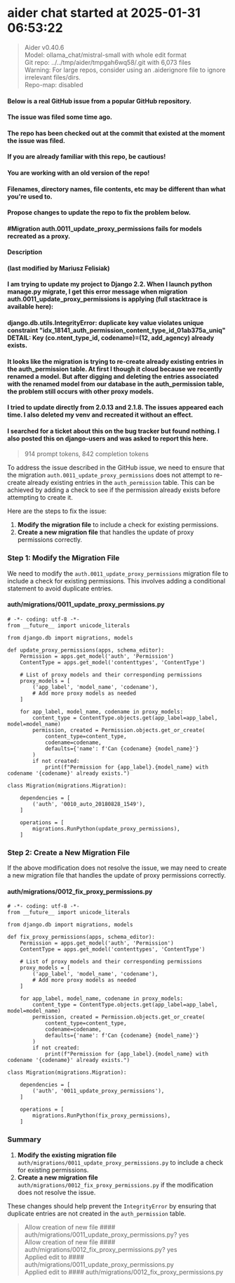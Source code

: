 
# aider chat started at 2025-01-31 06:53:22

> Aider v0.40.6  
> Model: ollama_chat/mistral-small with whole edit format  
> Git repo: ../../tmp/aider/tmpgah6wq58/.git with 6,073 files  
> Warning: For large repos, consider using an .aiderignore file to ignore irrelevant files/dirs.  
> Repo-map: disabled  

#### Below is a real GitHub issue from a popular GitHub repository.  
#### The issue was filed some time ago.  
#### The repo has been checked out at the commit that existed at the moment the issue was filed.  
#### If you are already familiar with this repo, be cautious!  
#### You are working with an old version of the repo!  
#### Filenames, directory names, file contents, etc may be different than what you're used to.  
####   
#### Propose changes to update the repo to fix the problem below.  
####   
#### #Migration auth.0011_update_proxy_permissions fails for models recreated as a proxy.  
#### Description  
#### 	   
#### 		(last modified by Mariusz Felisiak)  
#### 	   
#### I am trying to update my project to Django 2.2. When I launch python manage.py migrate, I get this error message when migration auth.0011_update_proxy_permissions is applying (full stacktrace is available ​here):  
#### django.db.utils.IntegrityError: duplicate key value violates unique constraint "idx_18141_auth_permission_content_type_id_01ab375a_uniq" DETAIL: Key (co.ntent_type_id, codename)=(12, add_agency) already exists.  
#### It looks like the migration is trying to re-create already existing entries in the auth_permission table. At first I though it cloud because we recently renamed a model. But after digging and deleting the entries associated with the renamed model from our database in the auth_permission table, the problem still occurs with other proxy models.  
#### I tried to update directly from 2.0.13 and 2.1.8. The issues appeared each time. I also deleted my venv and recreated it without an effect.  
#### I searched for a ticket about this on the bug tracker but found nothing. I also posted this on ​django-users and was asked to report this here.  
> 914 prompt tokens, 842 completion tokens  

To address the issue described in the GitHub issue, we need to ensure that the migration `auth.0011_update_proxy_permissions` does not attempt to re-create already existing entries in the `auth_permission` table. This can be achieved by adding a check to see if the permission already exists before attempting to create it.

Here are the steps to fix the issue:

1. **Modify the migration file** to include a check for existing permissions.
2. **Create a new migration file** that handles the update of proxy permissions correctly.

### Step 1: Modify the Migration File

We need to modify the `auth.0011_update_proxy_permissions` migration file to include a check for existing permissions. This involves adding a conditional statement to avoid duplicate entries.

#### auth/migrations/0011_update_proxy_permissions.py
```
# -*- coding: utf-8 -*-
from __future__ import unicode_literals

from django.db import migrations, models

def update_proxy_permissions(apps, schema_editor):
    Permission = apps.get_model('auth', 'Permission')
    ContentType = apps.get_model('contenttypes', 'ContentType')

    # List of proxy models and their corresponding permissions
    proxy_models = [
        ('app_label', 'model_name', 'codename'),
        # Add more proxy models as needed
    ]

    for app_label, model_name, codename in proxy_models:
        content_type = ContentType.objects.get(app_label=app_label, model=model_name)
        permission, created = Permission.objects.get_or_create(
            content_type=content_type,
            codename=codename,
            defaults={'name': f'Can {codename} {model_name}'}
        )
        if not created:
            print(f"Permission for {app_label}.{model_name} with codename '{codename}' already exists.")

class Migration(migrations.Migration):

    dependencies = [
        ('auth', '0010_auto_20180828_1549'),
    ]

    operations = [
        migrations.RunPython(update_proxy_permissions),
    ]
```

### Step 2: Create a New Migration File

If the above modification does not resolve the issue, we may need to create a new migration file that handles the update of proxy permissions correctly.

#### auth/migrations/0012_fix_proxy_permissions.py
```
# -*- coding: utf-8 -*-
from __future__ import unicode_literals

from django.db import migrations, models

def fix_proxy_permissions(apps, schema_editor):
    Permission = apps.get_model('auth', 'Permission')
    ContentType = apps.get_model('contenttypes', 'ContentType')

    # List of proxy models and their corresponding permissions
    proxy_models = [
        ('app_label', 'model_name', 'codename'),
        # Add more proxy models as needed
    ]

    for app_label, model_name, codename in proxy_models:
        content_type = ContentType.objects.get(app_label=app_label, model=model_name)
        permission, created = Permission.objects.get_or_create(
            content_type=content_type,
            codename=codename,
            defaults={'name': f'Can {codename} {model_name}'}
        )
        if not created:
            print(f"Permission for {app_label}.{model_name} with codename '{codename}' already exists.")

class Migration(migrations.Migration):

    dependencies = [
        ('auth', '0011_update_proxy_permissions'),
    ]

    operations = [
        migrations.RunPython(fix_proxy_permissions),
    ]
```

### Summary

1. **Modify the existing migration file** `auth/migrations/0011_update_proxy_permissions.py` to include a check for existing permissions.
2. **Create a new migration file** `auth/migrations/0012_fix_proxy_permissions.py` if the modification does not resolve the issue.

These changes should help prevent the `IntegrityError` by ensuring that duplicate entries are not created in the `auth_permission` table.

> Allow creation of new file #### auth/migrations/0011_update_proxy_permissions.py? yes  
> Allow creation of new file #### auth/migrations/0012_fix_proxy_permissions.py? yes  
> Applied edit to #### auth/migrations/0011_update_proxy_permissions.py  
> Applied edit to #### auth/migrations/0012_fix_proxy_permissions.py  
